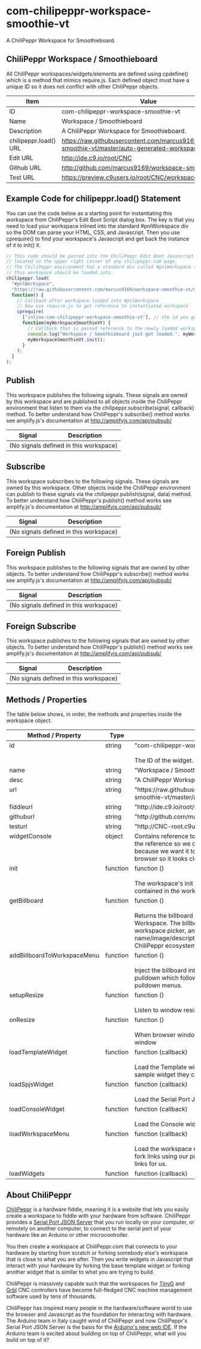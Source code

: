 # com-chilipeppr-workspace-smoothie-vt
A ChiliPeppr Workspace for Smoothieboard.



## ChiliPeppr Workspace / Smoothieboard

All ChiliPeppr workspaces/widgets/elements are defined using cpdefine() which is a method
that mimics require.js. Each defined object must have a unique ID so it does
not conflict with other ChiliPeppr objects.

| Item                  | Value           |
| -------------         | ------------- | 
| ID                    | com-chilipeppr-workspace-smoothie-vt |
| Name                  | Workspace / Smoothieboard |
| Description           | A ChiliPeppr Workspace for Smoothieboard. |
| chilipeppr.load() URL | https://raw.githubusercontent.com/marcus9169/workspace-smoothie-vt/master/auto-generated-workspace.html |
| Edit URL              | http://ide.c9.io/root/CNC |
| Github URL            | http://github.com/marcus9169/workspace-smoothie-vt |
| Test URL              | https://preview.c9users.io/root/CNC/workspace.html |

## Example Code for chilipeppr.load() Statement

You can use the code below as a starting point for instantiating this workspace 
from ChiliPeppr's Edit Boot Script dialog box. The key is that you need to load 
your workspace inlined into the standard #pnlWorkspace div so the DOM can parse your HTML, CSS, and 
Javascript. Then you use cprequire() to find your workspace's Javascript and get 
back the instance of it to init() it.

```javascript
// This code should be pasted into the ChiliPeppr Edit Boot Javascript dialog box
// located in the upper right corner of any chilipeppr.com page.
// The ChiliPeppr environment has a standard div called #pnlWorkspace that
// this workspace should be loaded into.
chilipeppr.load(
  "#pnlWorkspace",
  "https://raw.githubusercontent.com/marcus9169/workspace-smoothie-vt/master/auto-generated-workspace.html",
  function() {
    // Callback after workspace loaded into #pnlWorkspace
    // Now use require.js to get reference to instantiated workspace
    cprequire(
      ["inline:com-chilipeppr-workspace-smoothie-vt"], // the id you gave your workspace
      function(myWorkspaceSmoothieVt) {
        // Callback that is passed reference to the newly loaded workspace
        console.log("Workspace / Smoothieboard just got loaded.", myWorkspaceSmoothieVt);
        myWorkspaceSmoothieVt.init();
      }
    );
  }
);

```

## Publish

This workspace publishes the following signals. These signals are owned by this workspace and are published to 
all objects inside the ChiliPeppr environment that listen to them via the 
chilipeppr.subscribe(signal, callback) method. 
To better understand how ChiliPeppr's subscribe() method works see amplify.js's documentation at http://amplifyjs.com/api/pubsub/

  <table id="com-chilipeppr-elem-pubsubviewer-pub" class="table table-bordered table-striped">
      <thead>
          <tr>
              <th style="">Signal</th>
              <th style="">Description</th>
          </tr>
      </thead>
      <tbody>
      <tr><td colspan="2">(No signals defined in this workspace)</td></tr>    
      </tbody>
  </table>

## Subscribe

This workspace subscribes to the following signals. These signals are owned by this workspace. 
Other objects inside the ChiliPeppr environment can publish to these signals via the chilipeppr.publish(signal, data) method. 
To better understand how ChiliPeppr's publish() method works see amplify.js's documentation at http://amplifyjs.com/api/pubsub/

  <table id="com-chilipeppr-elem-pubsubviewer-sub" class="table table-bordered table-striped">
      <thead>
          <tr>
              <th style="">Signal</th>
              <th style="">Description</th>
          </tr>
      </thead>
      <tbody>
      <tr><td colspan="2">(No signals defined in this workspace)</td></tr>    
      </tbody>
  </table>

## Foreign Publish

This workspace publishes to the following signals that are owned by other objects. 
To better understand how ChiliPeppr's subscribe() method works see amplify.js's documentation at http://amplifyjs.com/api/pubsub/

  <table id="com-chilipeppr-elem-pubsubviewer-foreignpub" class="table table-bordered table-striped">
      <thead>
          <tr>
              <th style="">Signal</th>
              <th style="">Description</th>
          </tr>
      </thead>
      <tbody>
      <tr><td colspan="2">(No signals defined in this workspace)</td></tr>    
      </tbody>
  </table>

## Foreign Subscribe

This workspace publishes to the following signals that are owned by other objects.
To better understand how ChiliPeppr's publish() method works see amplify.js's documentation at http://amplifyjs.com/api/pubsub/

  <table id="com-chilipeppr-elem-pubsubviewer-foreignsub" class="table table-bordered table-striped">
      <thead>
          <tr>
              <th style="">Signal</th>
              <th style="">Description</th>
          </tr>
      </thead>
      <tbody>
      <tr><td colspan="2">(No signals defined in this workspace)</td></tr>    
      </tbody>
  </table>

## Methods / Properties

The table below shows, in order, the methods and properties inside the workspace object.

  <table id="com-chilipeppr-elem-methodsprops" class="table table-bordered table-striped">
      <thead>
          <tr>
              <th style="">Method / Property</th>
              <th>Type</th>
              <th style="">Description</th>
          </tr>
      </thead>
      <tbody>
      <tr valign="top"><td>id</td><td>string</td><td>"com-chilipeppr-workspace-smoothie-vt"<br><br>The ID of the widget. You must define this and make it unique.</td></tr><tr valign="top"><td>name</td><td>string</td><td>"Workspace / Smoothieboard"</td></tr><tr valign="top"><td>desc</td><td>string</td><td>"A ChiliPeppr Workspace for Smoothieboard."</td></tr><tr valign="top"><td>url</td><td>string</td><td>"https://raw.githubusercontent.com/marcus9169/workspace-smoothie-vt/master/auto-generated-workspace.html"</td></tr><tr valign="top"><td>fiddleurl</td><td>string</td><td>"http://ide.c9.io/root/CNC"</td></tr><tr valign="top"><td>githuburl</td><td>string</td><td>"http://github.com/marcus9169/workspace-smoothie-vt"</td></tr><tr valign="top"><td>testurl</td><td>string</td><td>"http://CNC-root.c9users.io/workspace.html"</td></tr><tr valign="top"><td>widgetConsole</td><td>object</td><td>Contains reference to the Console widget object. Hang onto the reference
so we can resize it when the window resizes because we want it to manually
resize to fill the height of the browser so it looks clean.</td></tr><tr valign="top"><td>init</td><td>function</td><td>function () <br><br>The workspace's init method. It loads the all the widgets contained in the workspace
and inits them.</td></tr><tr valign="top"><td>getBillboard</td><td>function</td><td>function () <br><br>Returns the billboard HTML, CSS, and Javascript for this Workspace. The billboard
is used by the home page, the workspace picker, and the fork pulldown to show a
consistent name/image/description tag for the workspace throughout the ChiliPeppr ecosystem.</td></tr><tr valign="top"><td>addBillboardToWorkspaceMenu</td><td>function</td><td>function () <br><br>Inject the billboard into the Workspace upper right corner pulldown which
follows the standard template for workspace pulldown menus.</td></tr><tr valign="top"><td>setupResize</td><td>function</td><td>function () <br><br>Listen to window resize event.</td></tr><tr valign="top"><td>onResize</td><td>function</td><td>function () <br><br>When browser window resizes, forcibly resize the Console window</td></tr><tr valign="top"><td>loadTemplateWidget</td><td>function</td><td>function (callback) <br><br>Load the Template widget via chilipeppr.load() so folks have a sample
widget they can fork as a starting point for their own.</td></tr><tr valign="top"><td>loadSpjsWidget</td><td>function</td><td>function (callback) <br><br>Load the Serial Port JSON Server widget via chilipeppr.load()</td></tr><tr valign="top"><td>loadConsoleWidget</td><td>function</td><td>function (callback) <br><br>Load the Console widget via chilipeppr.load()</td></tr><tr valign="top"><td>loadWorkspaceMenu</td><td>function</td><td>function (callback) <br><br>Load the workspace menu and show the pubsubviewer and fork links using
our pubsubviewer widget that makes those links for us.</td></tr><tr valign="top"><td>loadWidgets</td><td>function</td><td>function (callback) </td></tr>
      </tbody>
  </table>


## About ChiliPeppr

[ChiliPeppr](http://chilipeppr.com) is a hardware fiddle, meaning it is a 
website that lets you easily
create a workspace to fiddle with your hardware from software. ChiliPeppr provides
a [Serial Port JSON Server](https://github.com/johnlauer/serial-port-json-server) 
that you run locally on your computer, or remotely on another computer, to connect to 
the serial port of your hardware like an Arduino or other microcontroller.

You then create a workspace at ChiliPeppr.com that connects to your hardware 
by starting from scratch or forking somebody else's
workspace that is close to what you are after. Then you write widgets in
Javascript that interact with your hardware by forking the base template 
widget or forking another widget that
is similar to what you are trying to build.

ChiliPeppr is massively capable such that the workspaces for 
[TinyG](http://chilipeppr.com/tinyg) and [Grbl](http://chilipeppr.com/grbl) CNC 
controllers have become full-fledged CNC machine management software used by
tens of thousands.

ChiliPeppr has inspired many people in the hardware/software world to use the
browser and Javascript as the foundation for interacting with hardware. The
Arduino team in Italy caught wind of ChiliPeppr and now
ChiliPeppr's Serial Port JSON Server is the basis for the 
[Arduino's new web IDE](https://create.arduino.cc/). If the Arduino team is excited about building on top
of ChiliPeppr, what
will you build on top of it?

